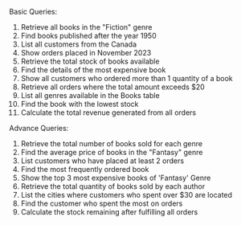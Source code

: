 Basic Queries:
1) Retrieve all books in the "Fiction" genre
2) Find books published after the year 1950
3) List all customers from the Canada
4) Show orders placed in November 2023
5) Retrieve the total stock of books available
6) Find the details of the most expensive book
7) Show all customers who ordered more than 1 quantity of a book
8) Retrieve all orders where the total amount exceeds $20
9) List all genres available in the Books table
10) Find the book with the lowest stock
11) Calculate the total revenue generated from all orders

Advance Queries:
1) Retrieve the total number of books sold for each genre
2) Find the average price of books in the "Fantasy" genre
3) List customers who have placed at least 2 orders
4) Find the most frequently ordered book
5) Show the top 3 most expensive books of 'Fantasy' Genre
6) Retrieve the total quantity of books sold by each author
7) List the cities where customers who spent over $30 are located
8) Find the customer who spent the most on orders
9) Calculate the stock remaining after fulfilling all orders
